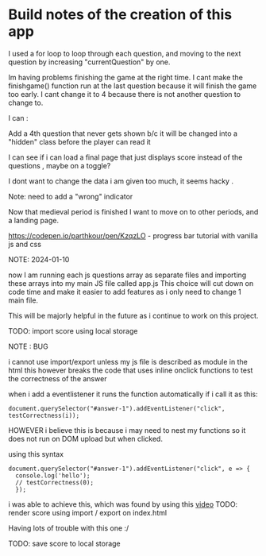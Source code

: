 # Build notes of the creation of this app

I used a for loop to loop through each question, and moving to the next question by increasing "currentQuestion" by one.

Im having problems finishing the game at the right time. I cant make the finishgame() function run at the last question because it will finish the game too early. I cant change it to 4 because there is not another question to change to. 

I can :

Add a 4th question that never gets shown b/c it will be changed into a "hidden" class before the player can read it

I can see if i can load a final page that just displays score instead of the questions , maybe on a toggle?

I dont want to change the data i am given too much, it seems hacky . 

Note: need to add a "wrong" indicator

Now that medieval period is finished I want to move on to other periods, and a landing page.


https://codepen.io/parthkour/pen/KzqzLO - progress bar tutorial with vanilla js and css

NOTE: 2024-01-10

now I am running each js questions array as separate files and importing these arrays into my main JS file called app.js
This choice will cut down on code time and make it easier to add features as i only need to change 1 main file. 

This will be majorly helpful in the future as i continue to work on this project. 

TODO: import score using local storage 

NOTE : BUG 

i cannot use import/export unless my js file is described as module in the html
this however breaks the code that uses inline onclick functions to test the correctness of the answer

when i add a eventlistener it runs the function automatically if i call it as this: 

```
document.querySelector("#answer-1").addEventListener("click", testCorrectness(i));

```

HOWEVER i believe this is because i may need to nest my functions so it does not run on DOM upload but when clicked. 

using this syntax 
```
document.querySelector("#answer-1").addEventListener("click", e => {
  console.log('hello');
  // testCorrectness(0);
  });

```

i was able to achieve this, which was found by using this [video](https://www.youtube.com/watch?v=XF1_MlZ5l6M)
TODO: render score using import / export on index.html


Having lots of trouble with this one :/ 

TODO: save score to local storage 
